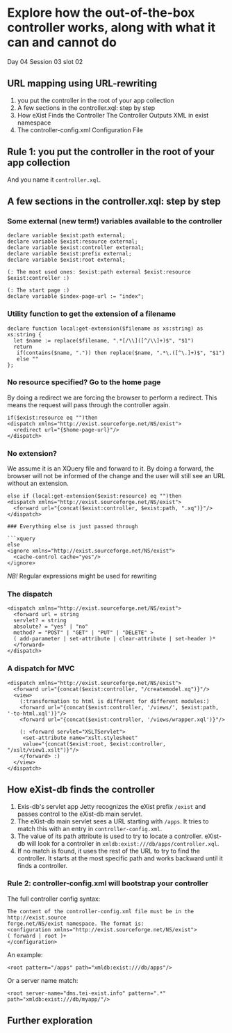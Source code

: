 # Explore how the out-of-the-box controller works, along with what it can and cannot do
Day 04 Session 03 slot 02

## URL mapping using URL-rewriting 
1. you put the controller in the root of your app collection
2. A few sections in the controller.xql: step by step
3. How eXist Finds the Controller
The Controller Outputs XML in exist namespace
4. The controller-config.xml Configuration File

## Rule 1: you put the controller in the root of your app collection
And you name it `controller.xql`.


## A few sections in the controller.xql: step by step

### Some external (new term!) variables available to the controller 
```xquery
declare variable $exist:path external;
declare variable $exist:resource external;
declare variable $exist:controller external;
declare variable $exist:prefix external;
declare variable $exist:root external;

(: The most used ones: $exist:path external $exist:resource  $exist:controller :)

(: The start page :)
declare variable $index-page-url := "index";
```

### Utility function to get the extension of a filename

```xquery
declare function local:get-extension($filename as xs:string) as xs:string {
  let $name := replace($filename, ".*[/\\]([^/\\]+)$", "$1")
  return
   if(contains($name, ".")) then replace($name, ".*\.([^\.]+)$", "$1")
   else ""
};
```

### No resource specified? Go to the home page

By doing a redirect we are forcing the browser to perform a redirect. This means the request
will pass through the controller again.

```xquery
if($exist:resource eq "")then
<dispatch xmlns="http://exist.sourceforge.net/NS/exist">
  <redirect url="{$home-page-url}"/>
</dispatch>
```
### No extension? 
We assume it is an XQuery file and forward to it. By doing a forward, the browser will not be informed of the change and the user will still see an URL without an extension.

```xquery
else if (local:get-extension($exist:resource) eq "")then
<dispatch xmlns="http://exist.sourceforge.net/NS/exist">
  <forward url="{concat($exist:controller, $exist:path, ".xq")}"/>
</dispatch>

### Everything else is just passed through 

```xquery
else
<ignore xmlns="http://exist.sourceforge.net/NS/exist">
  <cache-control cache="yes"/>
</ignore>
```

*NB!* Regular expressions might be used for rewriting

### The dispatch 

```xquery
<dispatch xmlns="http://exist.sourceforge.net/NS/exist">
  <forward url = string
  servlet? = string
  absolute? = "yes" | "no"
  method? = "POST" | "GET" | "PUT" | "DELETE" >
  ( add-parameter | set-attribute | clear-attribute | set-header )*
  </forward>
</dispatch>
```

### A dispatch for MVC
```xquery
<dispatch xmlns="http://exist.sourceforge.net/NS/exist">
  <forward url="{concat($exist:controller, "/createmodel.xq")}"/>
  <view>
    (:transformation to html is different for different modules:)
    <forward url="{concat($exist:controller, '/views/', $exist:path, '-to-html.xql')}"/>
    <forward url="{concat($exist:controller, '/views/wrapper.xql')}"/>

    (: <forward servlet="XSLTServlet">
     <set-attribute name="xslt.stylesheet"
     value="{concat($exist:root, $exist:controller, "/xslt/view1.xslt")}"/>
    </forward> :)
  </view>
</dispatch>
```

## How eXist-db finds the controller

1. Exis-db's servlet app Jetty recognizes the eXist prefix `/exist` and passes control 
to the eXist-db main servlet.
2. The eXist-db main servlet sees a URL starting with `/apps`. 
    It tries to match this with an entry in `controller-config.xml`.
3. The value of its path attribute is used to try to locate a controller. 
   eXist-db will look for a controller in `xmldb:exist:///db/apps/controller.xql`.
4. If no match is found, it uses the rest of the URL to try to find the controller. It
starts at the most specific path and works backward until it finds a controller.

### Rule 2: controller-config.xml will bootstrap your controller 
The full controller config syntax: 
```xquery
The content of the controller-config.xml file must be in the http://exist.source
forge.net/NS/exist namespace. The format is:
<configuration xmlns="http://exist.sourceforge.net/NS/exist">
( forward | root )+
</configuration>
```
An example:
```xquery
<root pattern="/apps" path="xmldb:exist:///db/apps"/>
```
Or a server name match:
```xquery
<root server-name="dms.tei-exist.info" pattern=".*"
path="xmldb:exist:///db/myapp/"/>
```

## Further exploration
